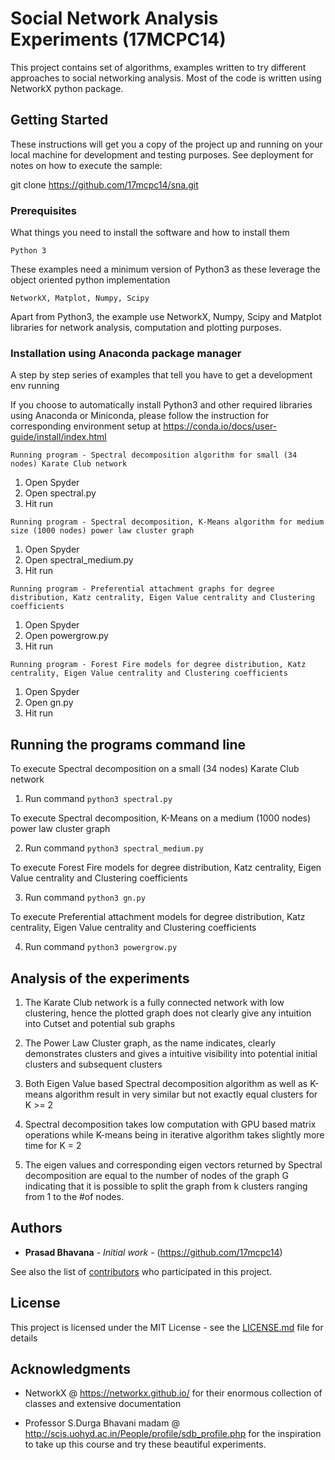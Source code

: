 # Social Network Analysis Experiments (17MCPC14)

This project contains set of algorithms, examples written to try different approaches to social networking analysis. Most of the code is written using NetworkX python package.

## Getting Started

These instructions will get you a copy of the project up and running on your local machine for development and testing purposes. See deployment for notes on how to execute the sample:

git clone https://github.com/17mcpc14/sna.git

### Prerequisites

What things you need to install the software and how to install them

```
Python 3
```
These examples need a minimum version of Python3 as these leverage the object oriented python implementation


```
NetworkX, Matplot, Numpy, Scipy
```
Apart from Python3, the example use NetworkX, Numpy, Scipy and Matplot libraries for network analysis, computation and plotting purposes.


### Installation using Anaconda package manager

A step by step series of examples that tell you have to get a development env running

If you choose to automatically install Python3 and other required libraries using Anaconda or Miniconda, please follow the instruction for corresponding environment setup at https://conda.io/docs/user-guide/install/index.html


```
Running program - Spectral decomposition algorithm for small (34 nodes) Karate Club network
```

1. Open Spyder
2. Open spectral.py
3. Hit run


```
Running program - Spectral decomposition, K-Means algorithm for medium size (1000 nodes) power law cluster graph
```

1. Open Spyder
2. Open spectral_medium.py
3. Hit run

```
Running program - Preferential attachment graphs for degree distribution, Katz centrality, Eigen Value centrality and Clustering coefficients
```

1. Open Spyder
2. Open powergrow.py
3. Hit run


```
Running program - Forest Fire models for degree distribution, Katz centrality, Eigen Value centrality and Clustering coefficients
```

1. Open Spyder
2. Open gn.py
3. Hit run

## Running the programs command line

To execute Spectral decomposition on a small (34 nodes) Karate Club network

1. Run command `python3 spectral.py`

To execute Spectral decomposition, K-Means  on a medium (1000 nodes) power law cluster graph

2. Run command `python3 spectral_medium.py`

To execute Forest Fire models for degree distribution, Katz centrality, Eigen Value centrality and Clustering coefficients

3. Run command `python3 gn.py`

To execute Preferential attachment models for degree distribution, Katz centrality, Eigen Value centrality and Clustering coefficients

4. Run command `python3 powergrow.py`

## Analysis of the experiments

1. The Karate Club network is a fully connected network with low clustering, hence the plotted graph does not clearly give any intuition into Cutset and potential sub graphs

2. The Power Law Cluster graph, as the name indicates, clearly demonstrates clusters and gives a intuitive visibility into potential initial clusters and subsequent clusters

3. Both Eigen Value based Spectral decomposition algorithm as well as K-means algorithm result in very similar but not exactly equal clusters for K >= 2

4. Spectral decomposition takes low computation with GPU based matrix operations while K-means being in iterative algorithm takes slightly more time for K = 2

5. The eigen values and corresponding eigen vectors returned by Spectral decomposition are equal to the number of nodes of the graph G indicating that it is possible to split the graph from k clusters ranging from 1 to the #of nodes.

## Authors

* **Prasad Bhavana** - *Initial work* - (https://github.com/17mcpc14)

See also the list of [contributors](https://github.com/your/project/contributors) who participated in this project.

## License

This project is licensed under the MIT License - see the [LICENSE.md](LICENSE.md) file for details

## Acknowledgments

* NetworkX @ https://networkx.github.io/ for their enormous collection of classes and extensive documentation

* Professor S.Durga Bhavani madam @ http://scis.uohyd.ac.in/People/profile/sdb_profile.php for the inspiration to take up this course and try these beautiful experiments.
